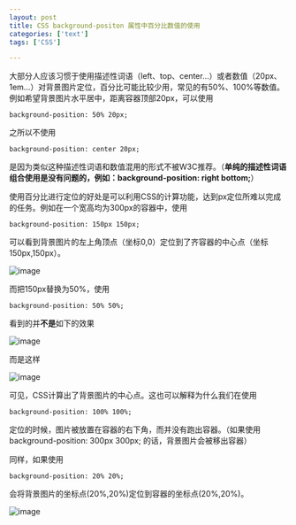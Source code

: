 ```yaml
---
layout: post
title: CSS background-positon 属性中百分比数值的使用
categories: ['text']
tags: ['CSS']

---
```


大部分人应该习惯于使用描述性词语（left、top、center…）或者数值（20px、1em…）对背景图片定位，百分比可能比较少用，常见的有50%、100%等数值。例如希望背景图片水平居中，距离容器顶部20px，可以使用

	background-position: 50% 20px;

之所以不使用

	background-position: center 20px;

是因为类似这种描述性词语和数值混用的形式不被W3C推荐。（**单纯的描述性词语组合使用是没有问题的，例如：background-position: right bottom;**）

使用百分比进行定位的好处是可以利用CSS的计算功能，达到px定位所难以完成的任务。例如在一个宽高均为300px的容器中，使用

	background-position: 150px 150px;

可以看到背景图片的左上角顶点（坐标0,0）定位到了齐容器的中心点（坐标150px,150px）。

![image](http://fangming.li/wimgs/blog/background_position_px.png)

而把150px替换为50%，使用

	background-position: 50% 50%;

看到的并**不是**如下的效果

![image](http://fangming.li/wimgs/blog/background_position_incorrect.png)

而是这样

![image](http://fangming.li/wimgs/blog/background_position_percent.png)

可见，CSS计算出了背景图片的中心点。这也可以解释为什么我们在使用

	background-position: 100% 100%;

定位的时候，图片被放置在容器的右下角，而并没有跑出容器。（如果使用 background-position: 300px 300px; 的话，背景图片会被移出容器）

同样，如果使用

	background-position: 20% 20%;

会将背景图片的坐标点(20%,20%)定位到容器的坐标点(20%,20%)。

![image](http://fangming.li/wimgs/blog/background_position_20.png)